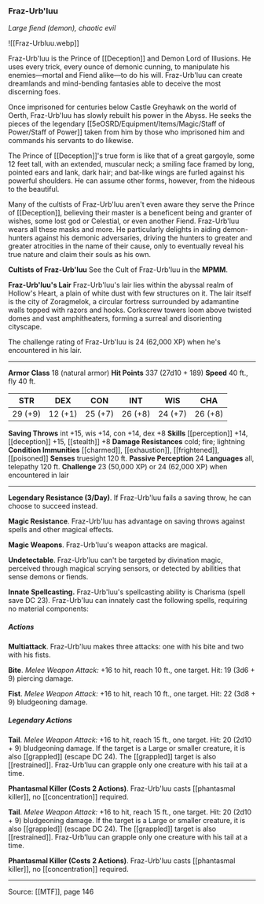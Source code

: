 ### Fraz-Urb'luu
_Large fiend (demon), chaotic evil_

![[Fraz-Urbluu.webp]]

Fraz-Urb'luu is the Prince of [[Deception]] and Demon Lord of Illusions. He uses every trick, every ounce of demonic cunning, to manipulate his enemies—mortal and Fiend alike—to do his will. Fraz-Urb'luu can create dreamlands and mind-bending fantasies able to deceive the most discerning foes.

Once imprisoned for centuries below Castle Greyhawk on the world of Oerth, Fraz-Urb'luu has slowly rebuilt his power in the Abyss. He seeks the pieces of the legendary [[5eOSRD/Equipment/Items/Magic/Staff of Power/Staff of Power]] taken from him by those who imprisoned him and commands his servants to do likewise.

The Prince of [[Deception]]'s true form is like that of a great gargoyle, some 12 feet tall, with an extended, muscular neck; a smiling face framed by long, pointed ears and lank, dark hair; and bat-like wings are furled against his powerful shoulders. He can assume other forms, however, from the hideous to the beautiful.

Many of the cultists of Fraz-Urb'luu aren't even aware they serve the Prince of [[Deception]], believing their master is a beneficent being and granter of wishes, some lost god or Celestial, or even another Fiend. Fraz-Urb'luu wears all these masks and more. He particularly delights in aiding demon-hunters against his demonic adversaries, driving the hunters to greater and greater atrocities in the name of their cause, only to eventually reveal his true nature and claim their souls as his own.

**Cultists of Fraz-Urb'luu** See the Cult of Fraz-Urb'luu in the **MPMM**.

**Fraz-Urb'luu's Lair** Fraz-Urb'luu's lair lies within the abyssal realm of Hollow's Heart, a plain of white dust with few structures on it. The lair itself is the city of Zoragmelok, a circular fortress surrounded by adamantine walls topped with razors and hooks. Corkscrew towers loom above twisted domes and vast amphitheaters, forming a surreal and disorienting cityscape.

The challenge rating of Fraz-Urb'luu is 24 (62,000 XP) when he's encountered in his lair.

---

**Armor Class** 18 (natural armor)
**Hit Points** 337 (27d10 + 189)
**Speed** 40 ft., fly 40 ft.

| STR     | DEX     | CON     | INT     | WIS     | CHA     |
|---------|---------|---------|---------|---------|---------|
| 29 (+9) | 12 (+1) | 25 (+7) | 26 (+8) | 24 (+7) | 26 (+8) |

**Saving Throws** int +15, wis +14, con +14, dex +8
**Skills** [[perception]] +14, [[deception]] +15, [[stealth]] +8
**Damage Resistances** cold; fire; lightning
**Condition Immunities** [[charmed]], [[exhaustion]], [[frightened]], [[poisoned]]
**Senses** truesight 120 ft.
**Passive Perception** 24
**Languages** all, telepathy 120 ft.
**Challenge** 23 (50,000 XP) or 24 (62,000 XP) when encountered in lair

---

**Legendary Resistance (3/Day)**. If Fraz-Urb'luu fails a saving throw, he can choose to succeed instead.

**Magic Resistance**. Fraz-Urb'luu has advantage on saving throws against spells and other magical effects.

**Magic Weapons**. Fraz-Urb'luu's weapon attacks are magical.

**Undetectable**. Fraz-Urb'luu can't be targeted by divination magic, perceived through magical scrying sensors, or detected by abilities that sense demons or fiends.

**Innate Spellcasting.** Fraz-Urb'luu's spellcasting ability is Charisma (spell save DC 23). Fraz-Urb'luu can innately cast the following spells, requiring no material components:

##### Actions
**Multiattack**. Fraz-Urb'luu makes three attacks: one with his bite and two with his fists.

**Bite**. _Melee Weapon Attack:_ +16 to hit, reach 10 ft., one target. Hit: 19 (3d6 + 9) piercing damage.

**Fist**. _Melee Weapon Attack:_ +16 to hit, reach 10 ft., one target. Hit: 22 (3d8 + 9) bludgeoning damage.

##### Legendary Actions
**Tail**. _Melee Weapon Attack:_ +16 to hit, reach 15 ft., one target. Hit: 20 (2d10 + 9) bludgeoning damage. If the target is a Large or smaller creature, it is also [[grappled]] (escape DC 24). The [[grappled]] target is also [[restrained]]. Fraz-Urb'luu can grapple only one creature with his tail at a time.

**Phantasmal Killer (Costs 2 Actions)**. Fraz-Urb'luu casts [[phantasmal killer]], no [[concentration]] required.

**Tail**. _Melee Weapon Attack:_ +16 to hit, reach 15 ft., one target. Hit: 20 (2d10 + 9) bludgeoning damage. If the target is a Large or smaller creature, it is also [[grappled]] (escape DC 24). The [[grappled]] target is also [[restrained]]. Fraz-Urb'luu can grapple only one creature with his tail at a time.

**Phantasmal Killer (Costs 2 Actions)**. Fraz-Urb'luu casts [[phantasmal killer]], no [[concentration]] required.

---

Source: [[MTF]], page 146